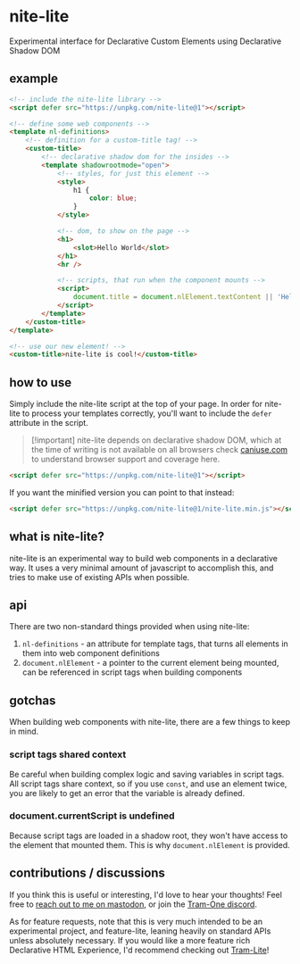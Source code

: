 # nite-lite

Experimental interface for Declarative Custom Elements using Declarative Shadow DOM

## example

```html
<!-- include the nite-lite library -->
<script defer src="https://unpkg.com/nite-lite@1"></script>

<!-- define some web components -->
<template nl-definitions>
	<!-- definition for a custom-title tag! -->
	<custom-title>
		<!-- declarative shadow dom for the insides -->
		<template shadowrootmode="open">
			<!-- styles, for just this element -->
			<style>
				h1 {
					color: blue;
				}
			</style>

			<!-- dom, to show on the page -->
			<h1>
				<slot>Hello World</slot>
			</h1>
			<hr />

			<!-- scripts, that run when the component mounts -->
			<script>
				document.title = document.nlElement.textContent || 'Hello World';
			</script>
		</template>
	</custom-title>
</template>

<!-- use our new element! -->
<custom-title>nite-lite is cool!</custom-title>
```

## how to use

Simply include the nite-lite script at the top of your page. In order for nite-lite to process your templates correctly,
you'll want to include the `defer` attribute in the script.

> [!important] nite-lite depends on declarative shadow DOM, which at the time of writing is not available on all
> browsers check [caniuse.com](https://caniuse.com/declarative-shadow-dom) to understand browser support and coverage
> here.

```html
<script defer src="https://unpkg.com/nite-lite@1"></script>
```

If you want the minified version you can point to that instead:

```html
<script defer src="https://unpkg.com/nite-lite@1/nite-lite.min.js"></script>
```

## what is nite-lite?

nite-lite is an experimental way to build web components in a declarative way. It uses a very minimal amount of
javascript to accomplish this, and tries to make use of existing APIs when possible.

## api

There are two non-standard things provided when using nite-lite:

1. `nl-definitions` - an attribute for template tags, that turns all elements in them into web component definitions
2. `document.nlElement` - a pointer to the current element being mounted, can be referenced in script tags when building
   components

## gotchas

When building web components with nite-lite, there are a few things to keep in mind.

### script tags shared context

Be careful when building complex logic and saving variables in script tags. All script tags share context, so if you use
`const`, and use an element twice, you are likely to get an error that the variable is already defined.

### document.currentScript is undefined

Because script tags are loaded in a shadow root, they won't have access to the element that mounted them. This is why
`document.nlElement` is provided.

## contributions / discussions

If you think this is useful or interesting, I'd love to hear your thoughts! Feel free to
[reach out to me on mastodon](https://fosstodon.org/@jrjurman), or join the
[Tram-One discord](https://discord.gg/dpBXAQC).

As for feature requests, note that this is very much intended to be an experimental project, and feature-lite, leaning
heavily on standard APIs unless absolutely necessary. If you would like a more feature rich Declarative HTML Experience,
I'd recommend checking out [Tram-Lite](https://tram-one.io/tram-lite/)!
